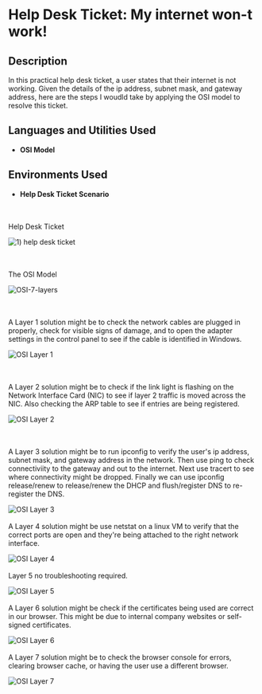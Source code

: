 # Help Desk Ticket: My internet won-t work!

<h2>Description</h2>
In this practical help desk ticket, a user states that their internet is not working. Given the details of the ip address, subnet mask, and gateway address, here are the steps I woudld take by applying the OSI model to resolve this ticket.
<br />


<h2>Languages and Utilities Used</h2>

- <b>OSI Model</b> 

<h2>Environments Used </h2>

- <b>Help Desk Ticket Scenario</b> 

<br />
<br />
Help Desk Ticket 

![1) help desk ticket](https://github.com/user-attachments/assets/52f238e2-ad4c-468b-aa72-e57df9893e0d)

<br />
<br />
The OSI Model

![OSI-7-layers](https://github.com/user-attachments/assets/e18f8980-a3de-465b-878f-ce9fbfd006dc)

<br />
<br />
A Layer 1 solution might be to check the network cables are plugged in properly, check for visible signs of damage, and to open the adapter settings in the control panel to see if the cable is identified in Windows. 

![OSI Layer 1](https://github.com/user-attachments/assets/64e8c737-bed4-4472-b1a0-9d2763bbab5e)

<br />
<br />
A Layer 2 solution might be to check if the link light is flashing on the Network Interface Card (NIC) to see if layer 2 traffic is moved across the NIC. Also checking the ARP table to see if entries are being registered. 

![OSI Layer 2](https://github.com/user-attachments/assets/6d074778-0aed-4a72-8f50-fa335b7b2468)

<br />
<br />
A Layer 3 solution might be to run ipconfig to verify the user's ip address, subnet mask, and gateway address in the network. 
Then use ping to check connectiviity to the gateway and out to the internet. 
Next use tracert to see where connectivity might be dropped.
Finally we can use ipconfig release/renew to release/renew the DHCP and flush/register DNS to re-register the DNS.

![OSI Layer 3](https://github.com/user-attachments/assets/9298a0a6-cf6f-4e62-b504-9e98c94de178)
<br />
<br />
A Layer 4 solution might be use netstat on a linux VM to verify that the correct ports are open and they're being attached to the right network interface.

![OSI Layer 4](https://github.com/user-attachments/assets/fa1e5ec8-19cd-4fa8-bf3b-bb909d9c86fa)
<br />
<br />
Layer 5 no troubleshooting required.

![OSI Layer 5](https://github.com/user-attachments/assets/b1015e2f-0d80-495e-9c9d-24b4c3ced6d6)
<br />
<br />
A Layer 6 solution might be check if the certificates being used are correct in our browser. This might be due to internal company websites or self-signed certificates. 

![OSI Layer 6](https://github.com/user-attachments/assets/773d2a03-ca7a-42d6-a879-2ad86903e683)
<br />
<br />
A Layer 7 solution might be to check the browser console for errors, clearing browser cache, or having the user use a different browser. 

![OSI Layer 7](https://github.com/user-attachments/assets/aad9a38f-5f48-465f-92ff-9994e05ece03)<br />
<br />
